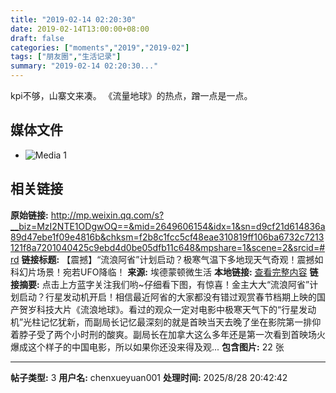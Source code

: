 ```yaml
---
title: "2019-02-14 02:20:30"
date: 2019-02-14T13:00:00+08:00
draft: false
categories: ["moments","2019","2019-02"]
tags: ["朋友圈","生活记录"]
summary: "2019-02-14 02:20:30..."
---
```


kpi不够，山寨文来凑。
《流量地球》的热点，蹭一点是一点。

## 媒体文件

- ![Media 1](/Moments/photos/2019-02-14/201902140220300.jpg)

## 相关链接

**原始链接:** http://mp.weixin.qq.com/s?__biz=MzI2NTE1ODgwOQ==&mid=2649606154&idx=1&sn=d9cf21d614836a89d47ebe1f09e4816b&chksm=f2b8c1fcc5cf48eae310819ff106ba6732c7213121f8a7201040425c9ebd4d0be05dfb11c648&mpshare=1&scene=2&srcid=#rd
**链接标题:** 【震撼】“流浪阿省”计划启动？极寒气温下多地现天气奇观！震撼如科幻片场景！宛若UFO降临！
**来源:** 埃德蒙顿微生活
**本地链接:** [查看完整内容](/link_content/2019/02/2019-02-14-3/link_content/)
**链接摘要:** 点击上方蓝字关注我们哟~仔细看下图，有惊喜！金主大大“流浪阿省”计划启动？行星发动机开启！相信最近阿省的大家都没有错过观赏春节档期上映的国产贺岁科技大片《流浪地球》。看过的观众一定对电影中极寒天气下的“行星发动机”光柱记忆犹新，而副局长记忆最深刻的就是首映当天去晚了坐在影院第一排仰着脖子受了两个小时刑的酸爽。副局长在加拿大这么多年还是第一次看到首映场火爆成这个样子的中国电影，所以如果你还没来得及观...
**包含图片:** 22 张

---

**帖子类型:** 3
**用户名:** chenxueyuan001
**处理时间:** 2025/8/28 20:42:42